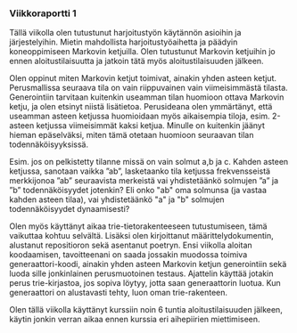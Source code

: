 ### Viikkoraportti 1

Tällä viikolla olen tutustunut harjoitustyön käytännön asioihin ja järjestelyihin. Mietin mahdollista harjoitustyöaihetta ja päädyin koneoppimiseen Markovin ketjuilla. Olen tutustunut Markovin ketjuihin jo ennen aloitustilaisuutta ja jatkoin tätä myös aloitustilaisuuden jälkeen.


Olen oppinut miten Markovin ketjut toimivat, ainakin yhden asteen ketjut. Perusmallissa seuraava tila on vain riippuvainen vain viimeisimmästä tilasta. Generointiin tarvitaan kuitenkin useamman tilan huomioon ottava Markovin ketju, ja olen etsinyt niistä lisätietoa. Perusideana olen ymmärtänyt, että useamman asteen ketjussa huomioidaan myös aikaisempia tiloja, esim. 2-asteen ketjussa viimeisimmät kaksi ketjua. Minulle on kuitenkin jäänyt hieman epäselväksi, miten tämä otetaan huomioon seuraavan tilan todennäköisyyksissä.


Esim. jos on pelkistetty tilanne missä on vain solmut a,b ja c. Kahden asteen ketjussa, sanotaan vaikka ”ab”, lasketaanko tila ketjussa frekvensseistä merkkijonoa ”ab” seuraavista merkeistä vai yhdistetäänkö solmujen ”a” ja ”b” todennäköisyydet jotenkin? Eli onko "ab" oma solmunsa (ja vastaa kahden asteen tilaa), vai yhdistetäänkö "a" ja "b" solmujen todennäköisyydet dynaamisesti?


Olen myös käyttänyt aikaa trie-tietorakenteeseen tutustumiseen, tämä vaikuttaa kohtuu selvältä. Lisäksi olen kirjoittanut määrittelydokumentin, alustanut repositioron sekä asentanut poetryn.
Ensi viikolla aloitan koodaamisen, tavoitteenani on saada jossakin muodossa toimiva generaattori-koodi, ainakin yhden asteen Markovin ketjun generointiin sekä luoda sille jonkinlainen perusmuotoinen testaus. Ajattelin käyttää jotakin perus trie-kirjastoa, jos sopiva löytyy, jotta saan generaattorin luotua. Kun generaattori on alustavasti tehty, luon oman trie-rakenteen.


Olen tällä viikolla käyttänyt kurssiin noin 6 tuntia aloitustilaisuuden jälkeen, käytin jonkin verran aikaa ennen kurssia eri aihepiirien miettimiseen.
